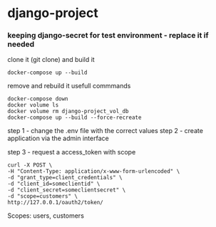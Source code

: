 # django-project
### keeping django-secret for test environment - replace it if needed

clone it (git clone) and build it 
```
docker-compose up --build
```

remove and rebuild it usefull commmands
```
docker-compose down
docker volume ls 
docker volume rm django-project_vol_db
docker-compose up --build --force-recreate
```

step 1 - change the .env file with the correct values
step 2 - create application via the admin interface

step 3 - request a access_token with scope
```
curl -X POST \
-H "Content-Type: application/x-www-form-urlencoded" \
-d "grant_type=client_credentials" \
-d "client_id=someclientid" \
-d "client_secret=someclientsecret" \
-d "scope=customers" \
http://127.0.0.1/oauth2/token/
```

Scopes: users, customers
